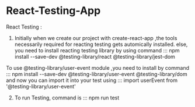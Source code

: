# React-Testing-App

React Testing :

1. Initially when we create our project with create-react-app ,the tools necessarily required for reacting testing gets automically installed. else, you need to install reacting
testing library by using command :::   npm install --save-dev @testing-library/react @testing-library/jest-dom
 
 To use @testing-library/user-event module ,you need to install by command :::  npm install --save-dev @testing-library/user-event @testing-library/dom
 and now you can import it into your test using  :::   import userEvent from '@testing-library/user-event'


2. To run Testing, command is  ::: npm run test
